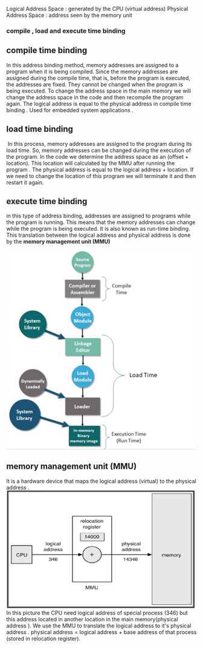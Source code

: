 
Logical Address Space : generated by the CPU (virtual address)
Physical Address Space :  address seen by the memory unit 

### compile , load and execute time binding 

## compile time binding 
In this address binding method, memory addresses are assigned to a program when it is being compiled. Since the memory addresses are assigned during the compile time, that is, before the program is executed, the addresses are fixed. They cannot be changed when the program is being executed.
To change the address space in the main memory we will change the address space in the code and then recompile the program again.
The logical address is equal to the physical address in compile time binding .
 Used for embedded system applications .

## load time binding 
 In this process, memory addresses are assigned to the program during its load time. So, memory addresses can be changed during the execution of the program.
In the code we determine the address space as an (offset + location).
This location will calculated by the MMU after running the program .
The physical address is equal to the logical address + location.
If we need to change the location of this program we will terminate it and then restart it again.


## execute time binding 
in this type of address binding, addresses are assigned to programs while the program is running. This means that the memory addresses can change while the program is being executed. It is also known as run-time binding.
This translation between the logical address and physical address is done by the **memory management unit (MMU)**

![screen](./images/1.0.png)


## memory management unit (MMU)
It is a hardware device that maps the logical address (virtual) to the physical address .
![screen](./images/1.1.png)
In this picture the CPU need logical address of special process (346)
but this address located in another location in the main memory(physical address ).
We use the MMU to translate the logical address to it's physical address .
physical address = logical address + base address of that process (stored in relocation register).
